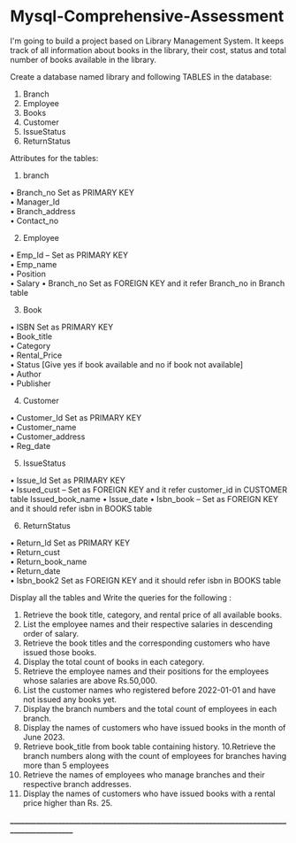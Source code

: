 # Mysql-Comprehensive-Assessment
I'm going to build a project based on Library Management System. It keeps track of all information about books in the library, their cost, status and total number of books available in the library.

Create a database named library and following TABLES in the database: 

1. Branch 
2. Employee 
3. Books
4. Customer
5. IssueStatus
6. ReturnStatus 

Attributes for the tables: 

1. branch

• Branch_no Set as PRIMARY KEY  
• Manager_Id  
• Branch_address  
• Contact_no 

2. Employee  

• Emp_Id – Set as PRIMARY KEY  
• Emp_name  
• Position  
• Salary
• Branch_no Set as FOREIGN KEY and it refer Branch_no in Branch table  

3. Book  

• ISBN Set as PRIMARY KEY  
• Book_title  
• Category  
• Rental_Price  
• Status [Give yes if book available and no if book not available]  
• Author  
• Publisher



4. Customer  

• Customer_Id Set as PRIMARY KEY  
• Customer_name  
• Customer_address  
• Reg_date 

5. IssueStatus  

• Issue_Id Set as PRIMARY KEY  
• Issued_cust – Set as FOREIGN KEY and it refer customer_id in CUSTOMER table  Issued_book_name 
• Issue_date 
• Isbn_book – Set as FOREIGN KEY and it should refer isbn in BOOKS table 

6. ReturnStatus  

• Return_Id Set as PRIMARY KEY  
• Return_cust  
• Return_book_name  
• Return_date  
• Isbn_book2 Set as FOREIGN KEY and it should refer isbn in BOOKS table 



Display all the tables and Write the queries for the following :

1. Retrieve the book title, category, and rental price of all available books. 
2. List the employee names and their respective salaries in descending order of salary. 
3. Retrieve the book titles and the corresponding customers who have issued those books. 
4. Display the total count of books in each category. 
5. Retrieve the employee names and their positions for the employees whose salaries are above Rs.50,000. 
6. List the customer names who registered before 2022-01-01 and have not issued any books yet. 
7. Display the branch numbers and the total count of employees in each branch. 
8. Display the names of customers who have issued books in the month of June 2023.
9. Retrieve book_title from book table containing history. 
10.Retrieve the branch numbers along with the count of employees for branches having more than 5 employees
11. Retrieve the names of employees who manage branches and their respective branch addresses.
12.  Display the names of customers who have issued books with a rental price higher than Rs. 25.

   **____________________________________________________________________________________________**
